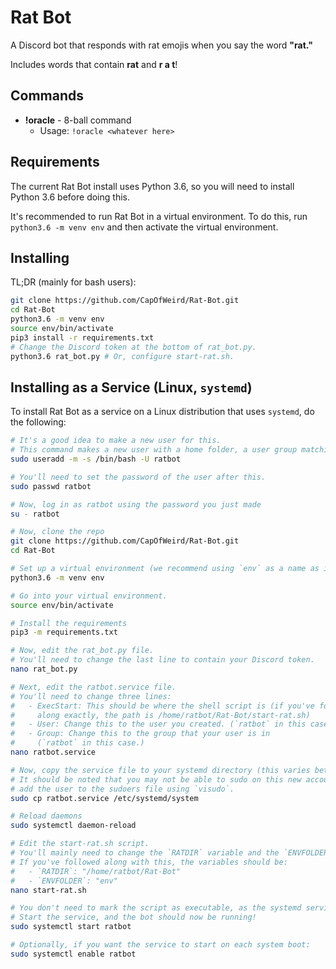 # Rat Bot

A Discord bot that responds with rat emojis when you say the word **"rat."**

Includes words that contain **rat** and **r a t**!

## Commands
- **!oracle** - 8-ball command
  - Usage: `!oracle <whatever here>`

## Requirements

The current Rat Bot install uses Python 3.6, so you will need to install Python 3.6 before doing this.

It's recommended to run Rat Bot in a virtual environment. To do this, run `python3.6 -m venv env` and then activate the virtual environment.

## Installing

TL;DR (mainly for bash users):
```sh
git clone https://github.com/CapOfWeird/Rat-Bot.git
cd Rat-Bot
python3.6 -m venv env
source env/bin/activate
pip3 install -r requirements.txt
# Change the Discord token at the bottom of rat_bot.py.
python3.6 rat_bot.py # Or, configure start-rat.sh.
```

## Installing as a Service (Linux, `systemd`)

To install Rat Bot as a service on a Linux distribution that uses `systemd`, do the following:
```sh
# It's a good idea to make a new user for this.
# This command makes a new user with a home folder, a user group matching their user, and sets their shell to bash.
sudo useradd -m -s /bin/bash -U ratbot

# You'll need to set the password of the user after this.
sudo passwd ratbot

# Now, log in as ratbot using the password you just made
su - ratbot

# Now, clone the repo
git clone https://github.com/CapOfWeird/Rat-Bot.git
cd Rat-Bot

# Set up a virtual environment (we recommend using `env` as a name as it's already gitignored.)
python3.6 -m venv env

# Go into your virtual environment.
source env/bin/activate

# Install the requirements
pip3 -m requirements.txt

# Now, edit the rat_bot.py file.
# You'll need to change the last line to contain your Discord token.
nano rat_bot.py

# Next, edit the ratbot.service file.
# You'll need to change three lines:
#   - ExecStart: This should be where the shell script is (if you've followed 
#     along exactly, the path is /home/ratbot/Rat-Bot/start-rat.sh)
#   - User: Change this to the user you created. (`ratbot` in this case.)
#   - Group: Change this to the group that your user is in 
#     (`ratbot` in this case.)
nano ratbot.service

# Now, copy the service file to your systemd directory (this varies between distributions!)
# It should be noted that you may not be able to sudo on this new account. If you can't,
# add the user to the sudoers file using `visudo`.
sudo cp ratbot.service /etc/systemd/system

# Reload daemons
sudo systemctl daemon-reload

# Edit the start-rat.sh script.
# You'll mainly need to change the `RATDIR` variable and the `ENVFOLDER` variable.
# If you've followed along with this, the variables should be:
#   - `RATDIR`: "/home/ratbot/Rat-Bot"
#   - `ENVFOLDER`: "env"
nano start-rat.sh

# You don't need to mark the script as executable, as the systemd service executes it with bash.
# Start the service, and the bot should now be running!
sudo systemctl start ratbot

# Optionally, if you want the service to start on each system boot:
sudo systemctl enable ratbot
```
